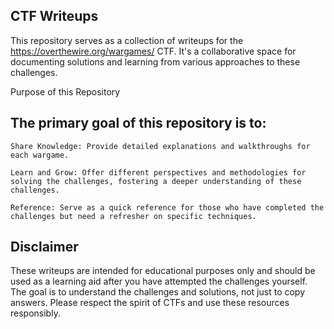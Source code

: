 ## CTF Writeups

This repository serves as a collection of writeups for the https://overthewire.org/wargames/ CTF. It's a collaborative space for documenting solutions and learning from various approaches to these challenges.

Purpose of this Repository

## The primary goal of this repository is to:

    Share Knowledge: Provide detailed explanations and walkthroughs for each wargame.

    Learn and Grow: Offer different perspectives and methodologies for solving the challenges, fostering a deeper understanding of these challenges.

    Reference: Serve as a quick reference for those who have completed the challenges but need a refresher on specific techniques.

## Disclaimer

These writeups are intended for educational purposes only and should be used as a learning aid after you have attempted the challenges yourself. The goal is to understand the challenges and solutions, not just to copy answers. Please respect the spirit of CTFs and use these resources responsibly.
